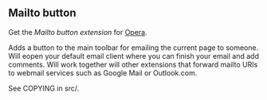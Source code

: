 ## Mailto button

Get the *Mailto button extension* for [Opera](https://addons.opera.com/extensions/details/mailto-button/).

Adds a button to the main toolbar for emailing the current page to someone. Will eopen your default email client where you can finish your email and add comments. Will work together will other extensions that forward mailto URIs to webmail services such as Google Mail or Outlook.com.

See COPYING in src/.
